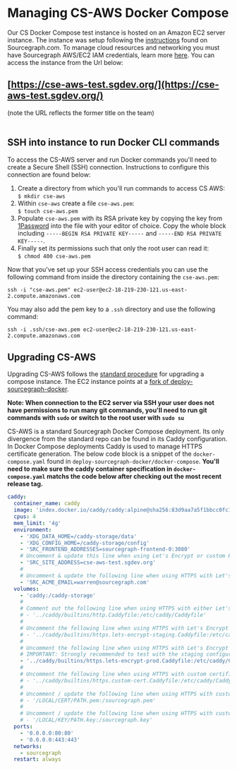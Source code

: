 # Managing CS-AWS Docker Compose

Our CS Docker Compose test instance is hosted on an Amazon EC2 server instance. The instance was setup following the [instructions](https://docs.sourcegraph.com/admin/install/docker-compose/aws) found on Sourcegraph.com. To manage cloud resources and networking you must have Sourcegraph AWS/EC2 IAM credentials, learn more [here](https://team-sourcegraph.1password.com/vaults/dnrhbauihkhjs5ag6vszsme45a/allitems/jgyewom5scogqn6ru53jn2hw2i). You can access the instance from the Url below:

## [https://cse-aws-test.sgdev.org/](https://cse-aws-test.sgdev.org/)

(note the URL reflects the former title on the team)
<br>
<br>

## SSH into instance to run Docker CLI commands

To access the CS-AWS server and run Docker commands you'll need to create a Secure Shell (SSH) connection. Instructions to configure this connection are found below:

1. Create a directory from which you'll run commands to access CS AWS:<br>`$ mkdir cse-aws`
2. Within `cse-aws` create a file `cse-aws.pem`:<br>`$ touch cse-aws.pem`
3. Populate `cse-aws.pem` with its RSA private key by copying the key from [1Password](https://my.1password.com/vaults/dnrhbauihkhjs5ag6vszsme45a/allitems/jrsavvo7cgknvzbnefya5oba3i) into the file with your editor of choice. Copy the whole block including `-----BEGIN RSA PRIVATE KEY-----` and `-----END RSA PRIVATE KEY-----`.
4. Finally set its permissions such that only the root user can read it:<br>`$ chmod 400 cse-aws.pem`<br>

Now that you've set up your SSH access credentials you can use the following command from inside the directory containing the `cse-aws.pem`:

```
ssh -i "cse-aws.pem" ec2-user@ec2-18-219-230-121.us-east-2.compute.amazonaws.com
```

You may also add the pem key to a `.ssh` directory and use the following command:

```
ssh -i .ssh/cse-aws.pem ec2-user@ec2-18-219-230-121.us-east-2.compute.amazonaws.com
```

## Upgrading CS-AWS

Upgrading CS-AWS follows the [standard procedure](https://docs.sourcegraph.com/admin/install/docker-compose/operations#upgrade) for upgrading a compose instance. The EC2 instance points at a [fork of deploy-sourcegraph-docker](https://github.com/DaedalusG/deploy-sourcegraph-docker).

**Note: When connection to the EC2 server via SSH your user does not have permissions to run many git commands, you'll need to run git commands with `sudo` or switch to the root user with `sudo su`**

CS-AWS is a standard Sourcegraph Docker Compose deployment. Its only divergence from the standard repo can be found in its Caddy configuration. In Docker Compose deployments Caddy is used to manage HTTPS certificate generation. The below code block is a snippet of the `docker-compose.yaml` found in `deploy-sourcegraph-docker/docker-compose`. **You'll need to make sure the caddy container specification in `docker-compose.yaml` matchs the code below after checking out the most recent release tag.**

```yaml
caddy:
  container_name: caddy
  image: 'index.docker.io/caddy/caddy:alpine@sha256:83d9aa7a5f1bbcc0fc1b4720c183a5ec53dae7dc5d9fa555daf3db345010e7f9'
  cpus: 4
  mem_limit: '4g'
  environment:
    - 'XDG_DATA_HOME=/caddy-storage/data'
    - 'XDG_CONFIG_HOME=/caddy-storage/config'
    - 'SRC_FRONTEND_ADDRESSES=sourcegraph-frontend-0:3080'
    # Uncomment & update this line when using Let's Encrypt or custom HTTPS certificates:
    - 'SRC_SITE_ADDRESS=cse-aws-test.sgdev.org'
    #
    # Uncomment & update the following line when using HTTPS with Let's Encrypt
    - 'SRC_ACME_EMAIL=warren@sourcegraph.com'
  volumes:
    - 'caddy:/caddy-storage'
    #
    # Comment out the following line when using HTTPS with either Let's Encrypt or custom certficates
    # - '../caddy/builtins/http.Caddyfile:/etc/caddy/Caddyfile'
    #
    # Uncomment the following line when using HTTPS with Let's Encrypt's staging environment
    # - '../caddy/builtins/https.lets-encrypt-staging.Caddyfile:/etc/caddy/Caddyfile'
    #
    # Uncomment the following line when using HTTPS with Let's Encrypt's production environment
    # IMPORTANT: Strongly recommended to test with the staging configuration above first, see that file for details.
    - '../caddy/builtins/https.lets-encrypt-prod.Caddyfile:/etc/caddy/Caddyfile'
    #
    # Uncomment the following line when using HTTPS with custom certificates
    # - '../caddy/builtins/https.custom-cert.Caddyfile:/etc/caddy/Caddyfile'
    #
    # Uncomment / update the following line when using HTTPS with custom certficates
    # - '/LOCAL/CERT/PATH.pem:/sourcegraph.pem'
    #
    # Uncomment / update the following line when using HTTPS with custom certficates
    # - '/LOCAL/KEY/PATH.key:/sourcegraph.key'
  ports:
    - '0.0.0.0:80:80'
    - '0.0.0.0:443:443'
  networks:
    - sourcegraph
  restart: always
```
